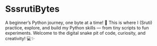 # SssrutiBytes
A beginner’s Python journey, one byte at a time! 🐍 This is where I (Sruti) practice, explore, and build my Python skills — from tiny scripts to fun experiments. Welcome to the digital snake pit of code, curiosity, and creativity! 💻✨
